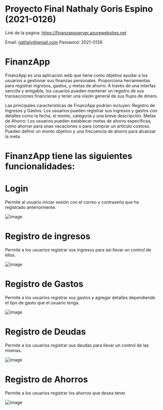 
# Proyecto Final Nathaly Goris Espino (2021-0126)

Link de la pagina: https://finanzappserver.azurewebsites.net

Email: nathaly@gmail.com Password: 2021-0126


# FinanzApp
FinanzApp es una aplicación web que tiene como objetivo ayudar a los usuarios a gestionar sus finanzas personales. Proporciona herramientas para registrar ingresos, gastos, y metas de ahorro. A través de una interfaz sencilla y amigable, los usuarios pueden mantener un registro de sus transacciones financieras y tener una visión general de sus flujos de dinero.

Las principales características de FinanzApp podrían incluyen:
Registro de Ingresos y Gastos: Los usuarios pueden registrar sus ingresos y gastos con detalles como la fecha, el monto, categoría y una breve descripción.
Metas de Ahorro: Los usuarios pueden establecer metas de ahorro específicas, como ahorrar para unas vacaciones o para comprar un artículo costoso. Pueden definir un monto objetivo y una frecuencia de ahorro para alcanzar la meta.


# FinanzApp tiene las siguientes funcionalidades:

# Login 

Permite al usuario iniciar sesión con el correo y contraseña que ha registrado anteriormente.

 ![image](https://github.com/NathalyGoris/FinanzApp/assets/128604182/9877aa33-9ffe-4029-9309-baee2191c6c0)

# Registro de ingresos

Permite a los usuarios registrar sus ingresos para asi llevar un control de ellos.

 ![image](https://github.com/NathalyGoris/FinanzApp/assets/128604182/139813f8-c1c3-4f49-9df2-2892ecdfdcd7)

# Registro de Gastos

Permite a los usuarios registrar sus gastos y agregar detalles dependiendo el tipo de gasto que el usuario tenga.

![image](https://github.com/NathalyGoris/FinanzApp/assets/128604182/e87c0768-1936-497e-bf06-91063a525868) 

# Registro de Deudas

Permite a los usuarios registrar sus deudas para llevar un control de las mismas.

![image](https://github.com/NathalyGoris/FinanzApp/assets/128604182/f7c4061c-d77c-45a2-8fcf-b43bae767058)

# Registro de Ahorros

Permite a los usuarios registrar los ahorros que desea tener.

![image](https://github.com/NathalyGoris/FinanzApp/assets/128604182/693b7a07-b6e9-4c8b-a806-2961c94afc21)

 



